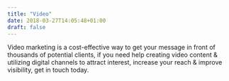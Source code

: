 ```yaml
---
title: "Video"
date: 2018-03-27T14:05:48+01:00
draft: false
---
```


Video marketing is a cost-effective way to get your message in front of thousands of potential clients, if you need help creating video content & utilizing digital channels to attract interest, increase your reach & improve visibility, get in touch today. 
